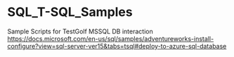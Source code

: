 # SQL_T-SQL_Samples

Sample Scripts for TestGolf MSSQL DB interaction
https://docs.microsoft.com/en-us/sql/samples/adventureworks-install-configure?view=sql-server-ver15&tabs=tsql#deploy-to-azure-sql-database
